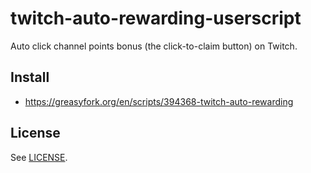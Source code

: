 # twitch-auto-rewarding-userscript

Auto click channel points bonus (the click-to-claim button) on Twitch.

## Install

* https://greasyfork.org/en/scripts/394368-twitch-auto-rewarding

## License

See [LICENSE](LICENSE).
